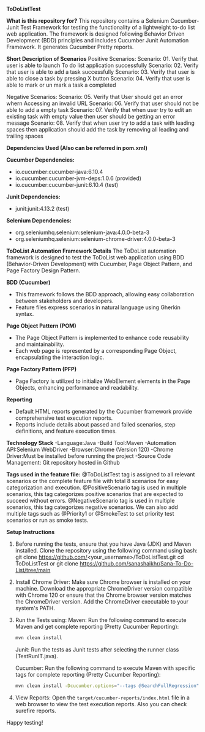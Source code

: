 **ToDoListTest**

**What is this repository for?**
This repository contains a Selenium Cucumber-Junit Test Framework for testing the functionality of a lightweight to-do list web application. The framework is designed following Behavior Driven Development (BDD) principles and includes Cucumber Junit Automation Framework. It generates Cucumber Pretty reports.

**Short Description of Scenarios**
Positive Scenarios:
Scenario: 01. Verify that user is able to launch To do list application successfully
Scenario: 02. Verify that user is able to add a task successfully 
Scenario: 03. Verify that user is able to close a task by pressing X button 
Scenario: 04. Verify that user is able to mark or un mark a task a completed

Negative Scenarios:
Scenario: 05. Verify that User should get an error whern Accessing an invalid URL
Scenario: 06. Verify that user should not be able to add a empty  task 
Scenario: 07. Verify that when user try to edit an existing task with empty value then user should be getting an error message
Scenario: 08. Verify that when user try to add a task with leading spaces then application should add the task by removing all leading and trailing spaces

**Dependencies Used (Also can be referred in pom.xml)**

**Cucumber Dependencies:**
- io.cucumber:cucumber-java:6.10.4
- io.cucumber:cucumber-jvm-deps:1.0.6 (provided)
- io.cucumber:cucumber-junit:6.10.4 (test)

**Junit Dependencies:**
- junit:junit:4.13.2 (test)

**Selenium Dependencies:**
- org.seleniumhq.selenium:selenium-java:4.0.0-beta-3
- org.seleniumhq.selenium:selenium-chrome-driver:4.0.0-beta-3

**ToDoList Automation Framework Details**
The ToDoList automation framework is designed to test the ToDoList web application using BDD (Behavior-Driven Development) with Cucumber, Page Object Pattern, and Page Factory Design Pattern.

**BDD (Cucumber)**
- This framework follows the BDD approach, allowing easy collaboration between stakeholders and developers.
- Feature files express scenarios in natural language using Gherkin syntax.

**Page Object Pattern (POM)**
- The Page Object Pattern is implemented to enhance code reusability and maintainability.
- Each web page is represented by a corresponding Page Object, encapsulating the interaction logic.

**Page Factory Pattern (PFP)**
- Page Factory is utilized to initialize WebElement elements in the Page Objects, enhancing performance and readability.

**Reporting**
- Default HTML reports generated by the Cucumber framework provide comprehensive test execution reports.
- Reports include details about passed and failed scenarios, step definitions, and feature execution times.

**Technology Stack**
-Language:Java
-Build Tool:Maven
-Automation API:Selenium WebDriver
-Browser:Chrome (Version 120)
-Chrome Driver:Must be installed before running the project
-Source Code Management: Git repository hosted in Github

**Tags used in the feature file:**
@ToDoListTest tag is assigned to all relevant scenarios or the complete feature file with total 8 scenarios for easy categorization and execution.
@PositiveScenario tag is used in multiple scenarios, this tag categorizes positive scenarios that are expected to succeed without errors.
@NegativeScenario tag is used in multiple scenarios, this tag categorizes negative scenarios.
We can also add multiple tags such as @Priority1 or @SmokeTest to set priority test scenarios or run as smoke tests.

**Setup Instructions**
1. Before running the tests, ensure that you have Java (JDK) and Maven installed. Clone the repository using the following command using bash:
	git clone https://github.com/<your_username>/ToDoListTest.git
	cd ToDoListTest
	or
	git clone https://github.com/sanashaikhr/Sana-To-Do-List/tree/main  

2. Install Chrome Driver:
	Make sure Chrome browser is installed on your machine.
	Download the appropriate ChromeDriver version compatible with Chrome 120 or ensure that the Chrome browser version matches the ChromeDriver version.
	Add the ChromeDriver executable to your system's PATH.

3. Run the Tests using:
	Maven:
	Run the following command to execute Maven and get complete reporting (Pretty Cucumber Reporting):
	```bash
	mvn clean install
	```

	Junit:
	Run the tests as Junit tests after selecting the runner class (TestRunIT.java).

	Cucumber:
	Run the following command to execute Maven with specific tags for complete reporting (Pretty Cucumber Reporting):
	```bash
	mvn clean install -Dcucumber.options="--tags @SearchFullRegression"

4. View Reports:
   Open the `target/cucumber-reports/index.html` file in a web browser to view the test execution reports. Also you can check surefire reports.

Happy testing!
